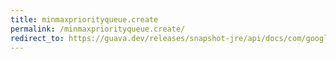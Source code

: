 ```yaml
---
title: minmaxpriorityqueue.create
permalink: /minmaxpriorityqueue.create/
redirect_to: https://guava.dev/releases/snapshot-jre/api/docs/com/google/common/collect/MinMaxPriorityQueue.html#create--
---
```

